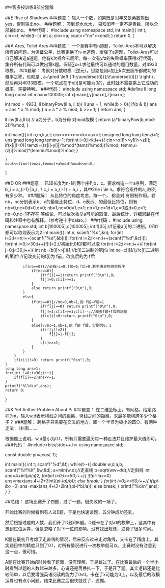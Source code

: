 #牛客多校训练8部分题解

##E  Rise of Shadows
###题意：
输入一个数，如果既是闰年又是素数输出yes，否则输出no。
###题解：
签到题水水水， 易知闰年一定不是素数，所以全部输出no。
###代码：
#include<iostream>
using namespace std;
int main(){
	int t;
	cin>>t;
	while(t--){
		int a;
		cin>>a;
		cout<<"no"<<endl;
	}
    return 0;
} 


##A Ares, Toilet Ares
###题意：
一个竞赛中有n道题，Toilet-Ares本可以解决所有的问题。为保证公平，比赛更换了n-m道题，增强了a道题，Toilet-Ares可以自己解决这a道题。他有k次机会去厕所，每一次有y/z的失败概率获得x行代码，集齐所有代码可以做出第k题。保证∑x=l.求他最终可以通过的题目数量，对4933取模。
###题解：
考察对分数取模（逆元）。思路是用a加上k次去厕所都成功的概率之积，也就是 \, a+\prod \left ( 1-y\underset{i}{}/z\underset{i}{} \right )，然后再对4933取模。一个坑点在于x[i]是可能为0的，此时就不需要乘上它成功的概率，需要特判。
###代码：
#include<iostream>
using namespace std;
#define ll long long
const int maxn=100005;
int x[maxn],y[maxn],z[maxn];
 
int mod = 4933;
ll binaryPow(ll a, ll b){
	ll ans = 1;
	while(b > 0){
		if(b & 1){
			ans = ans * a % mod;
		}
		a = a * a % mod;
		b >>= 1; 
	} 
	return ans;
}
 
ll inv(ll a,ll b)  // a为分子，b为分母 对mod取模
{
    return (a*binaryPow(b,mod-2))%mod;
}
 
 
int main(){
	int n,m,k,a,l;
	cin>>n>>m>>k>>a>>l;
	unsigned long long temzi=1;
	unsigned long long temmu=1;
	for(int i=0;i<k;i++){
		cin>>x[i]>>y[i]>>z[i];
		if(x[i]!=0){
			temzi=((z[i]-y[i])%mod*(temzi%mod))%mod;
			temmu=(z[i]%mod)*(temmu%mod)%mod;
		}
		
	}
	cout<<(inv(temzi,temmu)+a%mod)%mod<<endl;
	
}


##D OR
###题意：
已知长度为n-1的两个序列b，c。要求构造一个a序列，满足b_i = a_{i-1} |a_i  ,  \ c_i = a_{i-1} + a_i ，其中2\le i \le n。求符合条件的a_i序列有多少种。
###题解：
从比特位的角度考虑，每一个， 都会对 有限制作用。若nb，nc分别表示b、c的最低比特位，d、e表示、的最低比特位，则有
nb=0,nc=0d=0,e=0;
nb=1,nc=0d=1,e=1;
nb=1,nc=1d=1,e=0或d=0,e=1; 
nb=0,nc=1不存在 
等结论，可以依次枚举a可能的取值，最后统计，详细思路在代码和注释中也有解释。（参考逆十字dalao。）
###代码：
#include<iostream>
using namespace std;
int b[100005],c[100005];
int f[35];//f记录a[i]的二进制，0和1都可以取则表示为2 
int main(){
	int n;
	scanf("%d",&n);
	for(int i=2;i<=n;i++)scanf("%d",&b[i]);
	for(int i=2;i<=n;i++)scanf("%d",&c[i]);
	for(int i=0;i<30;i++)f[i]=2;//初始化0和1都可以取 
	for(int i=2;i<=n;i++){
		for(int j=0;j<30;j++){
			int nb=(b[i]>>j)&1;//b[i]二进制的第j位 
			int nc=c[i]&1;//c[i]二进制的第j位 
			//记改变前的f[i]为 f前，改变后的为 f后 
			
			if(nb==0){//必有nc=0,f前=0,f后=0,若不满足则结束程序 
				if(nc==0){
					if(f[j]==1)return printf("0\n"),0;
					f[j]=0;c[i]>>=1;
				} 
				else return printf("0\n"),0;	
			}
			else{
				if(nc==0){//nc=0,nb=1,则 f前=f后=1 
					if(f[j]==0) return printf("0\n"),0;
					f[j]=1;c[i]>>=1;c[i]--;//减去f前+f后的进位 
					if(c[i]<0)return printf("0\n"),0;
				}
				else{//nc=1,nb=1,则 f前 f后，分别为0、1 
					if(f[j]!=2){
						f[j]=1-f[j];
					} 
					c[i]>>=1;
				} 			
			}
		} 
		if(c[i]!=0) return printf("0\n"),0;
	} 
	long long ans=1;
	for(int i=0;i<30;i++){
		if(f[i]==2)ans<<=1;
	}
	printf("%lld\n",ans);
	return 0;
}


##K  Yet Anther Problem About Pi
###题意：
在二维坐标上，有网格，给定路程为π，输入w,d表示横线之间的距离、竖线之间的距离。求最多能横跨多少个格子？
###题解：
跨格子只需要在交叉的地方，画一个半径为极小的圆○。有两种走法：（补图.......

根据题上说明，w,d最小为0.1，所有只需要遍历每一种走法并且维护最大值即可。
###代码：
#include<bits/stdc++.h>
using namespace std;
 
const double pi=acos(-1);
 
int main(){
    int t;
    scanf("%d",&t);
    while(t--){
        double w,d,a,b;
        scanf("%lf%lf",&w,&d);
        a=min(w,d);//走直线
        b=sqrt(w*w+d*d);//走斜线
        int ans=4+int(pi/a)*2;
        for(int i=0;i<=50;i++){
            if(pi-i*a>=0)
            ans=max(ans,4+i*2+3*int((pi-i*a)/b));
            else break;
        }
        for(int i=0;i<=50;i++){
            if(pi-i*b>=0)
            ans=max(ans,4+i*3+2*int((pi-i*b)/a));
            else break;
        }
        printf("%d\n",ans);
    }
}


##总结：
这场比赛开了四题，过了一题。很失败的一场了。

开始比赛的时候看到有人过E题，于是也快速读题，五分钟成功签到。

然后根据过题的人数，我们开了D题和K题。D题卡在了对a1的枚举上，这其中有想到过位运算，但是忽略了对下一位的影响，没有找出规律，浪费了很多时间。

K题在最初只考虑了走直线的情况，后来反应过来走对角线，又卡在了精度上。其实题目中的精度只到了0.1，对所有情况进行一次枚举就可以，比赛时没有注意到这一点，很可惜。

A题在比赛开始的时候看了题面，没有理解，于是跳过了。在比赛最后的一个半小时看到过题的人数越来越多，心说还是再挣扎一下，于是开了题。其实逻辑还是比较简单，以后要增强英语阅读的能力了0v0。卡在了x可能为0上，以及最后的取模运算也有点小问题。结束比赛之后很快就过了，遗憾。
